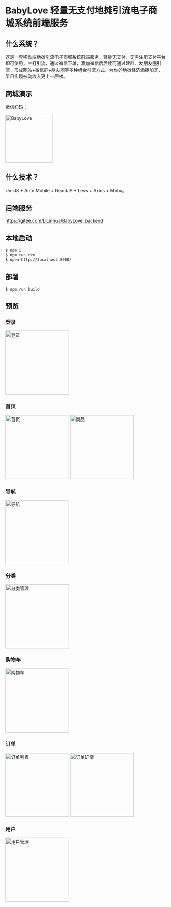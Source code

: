 # BabyLove 轻量无支付地摊引流电子商城系统前端服务



## 什么系统？

这是一套移动端地摊引流电子商城系统前端服务，轻量无支付，无需注册支付平台即可使用，主打引流，通过微信下单，添加微信后后续可通过建群、发朋友圈引流，形成网站+微信群+朋友圈等多种组合引流方式，为你的地摊经济添砖加瓦，早日实现被动收入更上一层楼。

## 商城演示

微信扫码：  

<img src="assets/images/preview.png" alt="BabyLove" width="150">


## 什么技术？

UmiJS + Antd Mobile + ReactJS + Less + Axios + Mobx。

## 后端服务

https://gitee.com/LiLinhua/BabyLove_backend

## 本地启动

```bash
$ npm i
$ npm run dev
$ open http://localhost:8000/
```

## 部署

```bash
$ npm run build
```

## 预览

### 登录

<img src="assets/images/login.png" alt="登录" width="200">

### 首页
<img src="assets/images/index.png" alt="首页" width="200">
<img src="assets/images/goods.png" alt="商品" width="200">

### 导航
<img src="assets/images/navs.png" alt="导航" width="200">

### 分类
<img src="assets/images/catalogs.png" alt="分类管理" width="200">

### 购物车
<img src="assets/images/shoppingcarts.png" alt="购物车" width="200">

### 订单
<img src="assets/images/orders.png" alt="订单列表" width="200">
<img src="assets/images/order_details1.png" alt="订单详情" width="200">

### 用户
<img src="assets/images/users.png" alt="用户管理" width="200">